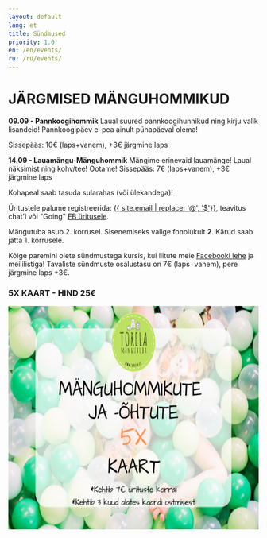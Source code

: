 ```yaml
---
layout: default
lang: et
title: Sündmused
priority: 1.0
en: /en/events/
ru: /ru/events/
---
```

# JÄRGMISED MÄNGUHOMMIKUD



**09.09 - Pannkoogihommik**
Laual suured pannkoogihunnikud ning kirju valik lisandeid! 
Pannkoogipäev ei pea ainult pühapäeval olema! 

Sissepääs: 10€ (laps+vanem), +3€ järgmine laps



**14.09 - Lauamängu-Mänguhommik**
Mängime erinevaid lauamänge! Laual näksimist ning kohv/tee!
Ootame!
Sissepääs: 7€ (laps+vanem), +3€ järgmine laps




Kohapeal saab tasuda sularahas (või ülekandega)!

Üritustele palume registreerida: [{{ site.email | replace: '@', '$'}}](mailto), teavitus chat'i või "Going" [FB üritusele](https://www.facebook.com/pg/Torelamangutuba/events/).

Mängutuba asub 2. korrusel. Sisenemiseks valige fonolukult **2**. Kärud saab jätta 1. korrusele.
 
Kõige paremini olete sündmustega kursis, kui liitute meie [Facebooki lehe](https://www.facebook.com/Torelamangutuba/events/) ja meililistiga! 
Tavaliste sündmuste osalustasu on 7€ (laps+vanem), pere järgmine laps +3€. 


### 5X KAART - HIND 25€


<img alt="5xkaart" src="5x-kaart.png" height="450">




